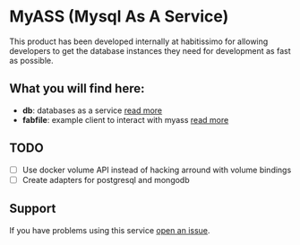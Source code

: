 # MyASS (Mysql As A Service)

This product has been developed internally at habitissimo for allowing developers to get the database instances they need for development as fast as possible.

## What you will find here:

 - **db**: databases as a service [read more](db/README.md)
 - **fabfile**: example client to interact with myass [read more](fabfile/README.md)

## TODO
 - [ ] Use docker volume API instead of hacking arround with volume bindings
 - [ ] Create adapters for postgresql and mongodb

## Support

If you have problems using this service [open an issue](../../Habitissimo/myass/issues).
